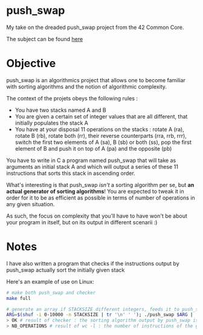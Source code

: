 # push_swap
My take on the dreaded push_swap project from the 42 Common Core.

The subject can be found [here](https://cdn.intra.42.fr/pdf/pdf/27527/en.subject.pdf)

# Objective

push_swap is an algorithmics project that allows one to become familiar with sorting algorithms and the notion of algorithmic complexity.

The context of the projets obeys the following rules :
- You have two stacks named A and B
- You are given a certain set of integer values that are all different, that initially populates the stack A
- You have at your disposal 11 operations on the stacks : rotate A (ra), rotate B (rb), rotate both (rr), their reverse counterparts (rra, rrb, rrr), switch the first two elements of A (sa), B (sb) or both (ss), pop the first element of B and push it on top of A (pa) and the opposite (pb)

You have to write in C a program named push_swap that will take as arguments an initial stack A and which will output a series of these 11 instructions that sorts this stack in ascending order.

What's interesting is that push_swap _isn't_ a sorting algorithm per se, but **an actual generator of sorting algorithms**!
You are expected to tweak it in order for it to be as efficient as possible in terms of number of operations in any given situation.

As such, the focus on complexity that you'll have to have won't be about your program in itself, but on its output in different scenarii :)

# Notes
I have also written a program that checks if the instructions output by push_swap actually sort the initially given stack

Here's an example of use on Linux:
```bash
# make both push_swap and checker
make full

# generate an array if STACKSIZE different integers, feeds it to push_swap, then pipe its output into checker, feeds it again to push_swap then count the number of instructions
ARG=$(shuf -i 0-10000 -n STACKSIZE | tr '\n' ' '); ./push_swap $ARG | ./checker $ARG; ./push_swap $ARG | wc -l
> OK # result of checker : the sorting algorithm output by push_swap is valid for the ARG stack
> NB_OPERATIONS # result of wc -l : the number of instructions of the generated sorting algorithm
```
